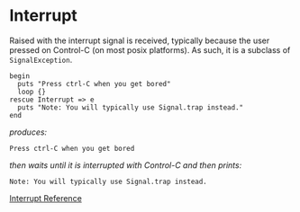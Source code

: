 # Interrupt

Raised with the interrupt signal is received, typically because the user
pressed on Control-C (on most posix platforms). As such, it is a subclass of
`SignalException`.

    begin
      puts "Press ctrl-C when you get bored"
      loop {}
    rescue Interrupt => e
      puts "Note: You will typically use Signal.trap instead."
    end

*produces:*

    Press ctrl-C when you get bored

*then waits until it is interrupted with Control-C and then prints:*

    Note: You will typically use Signal.trap instead.

[Interrupt Reference](https://ruby-doc.org/core-2.5.0/Interrupt.html)